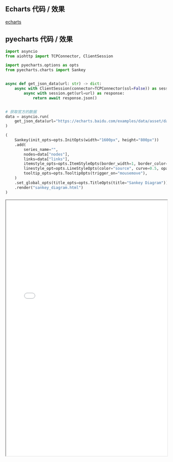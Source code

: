 ## Echarts 代码 / 效果

[echarts](https://www.echartsjs.com/examples/zh/editor.html?c=sankey-energy ':include :type=iframe width=100% height=800px')

## pyecharts 代码 / 效果

```python
import asyncio
from aiohttp import TCPConnector, ClientSession

import pyecharts.options as opts
from pyecharts.charts import Sankey


async def get_json_data(url: str) -> dict:
    async with ClientSession(connector=TCPConnector(ssl=False)) as session:
        async with session.get(url=url) as response:
            return await response.json()


# 获取官方的数据
data = asyncio.run(
    get_json_data(url="https://echarts.baidu.com/examples/data/asset/data/energy.json")
)

(
    Sankey(init_opts=opts.InitOpts(width="1600px", height="800px"))
    .add(
        series_name="",
        nodes=data["nodes"],
        links=data["links"],
        itemstyle_opts=opts.ItemStyleOpts(border_width=1, border_color="#aaa"),
        linestyle_opt=opts.LineStyleOpts(color="source", curve=0.5, opacity=0.5),
        tooltip_opts=opts.TooltipOpts(trigger_on="mousemove"),
    )
    .set_global_opts(title_opts=opts.TitleOpts(title="Sankey Diagram"))
    .render("sankey_diagram.html")
)
```

<iframe width="100%" height="800px" src="Sankey/sankey_diagram.html"></iframe>
